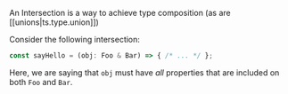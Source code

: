 
An Intersection is a way to achieve type composition (as are [[unions|ts.type.union]])

Consider the following intersection:
```ts
const sayHello = (obj: Foo & Bar) => { /* ... */ };
```

Here, we are saying that `obj` must have *all* properties that are included on both `Foo` and `Bar`. 
